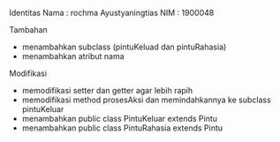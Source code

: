 Identitas
Nama : rochma Ayustyaningtias
NIM : 1900048

Tambahan
- menambahkan subclass (pintuKeluad dan pintuRahasia) 
- menambahkan atribut nama

Modifikasi
- memodifikasi setter dan getter agar lebih rapih
- memodifikasi method prosesAksi dan memindahkannya ke subclass pintuKeluar
- menambahkan public class PintuKeluar extends Pintu
- menambahkan public class PintuRahasia extends Pintu
